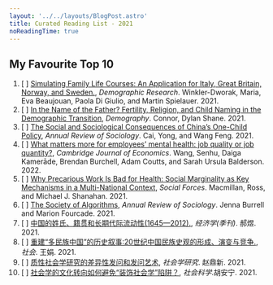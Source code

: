 ```yaml
---
layout: '../../layouts/BlogPost.astro'
title: Curated Reading List - 2021
noReadingTime: true
---
```


## My Favourite Top 10

1.  [ ] [Simulating Family Life Courses: An Application for Italy, Great Britain, Norway, and Sweden.](https://doi.org/10.4054/DemRes.2021.44.1), *Demographic Research*. Winkler-Dworak, Maria, Eva Beaujouan, Paola Di Giulio, and Martin Spielauer. 2021.
2.  [ ] [In the Name of the Father? Fertility, Religion, and Child Naming in the Demographic Transition](https://doi.org/10.1215/00703370-9427093), *Demography*. Connor, Dylan Shane. 2021.
3.  [ ] [The Social and Sociological Consequences of China’s One-Child Policy](https://doi.org/10.1146/annurev-soc-090220-032839), *Annual Review of Sociology*. Cai, Yong, and Wang Feng. 2021.
4.  [ ] [What matters more for employees’ mental health: job quality or job quantity?](https://doi.org/10.1093/cje/beab054), *Cambridge Journal of Economics*. Wang, Senhu, Daiga Kamerāde, Brendan Burchell, Adam Coutts, and Sarah Ursula Balderson. 2022.
5.  [ ] [Why Precarious Work Is Bad for Health: Social Marginality as Key Mechanisms in a Multi-National Context](https://doi.org/10.1093/sf/soab006), *Social Forces*. Macmillan, Ross, and Michael J. Shanahan. 2021.
6.  [ ] [The Society of Algorithms](https://doi.org/10.1146/annurev-soc-090820-020800), *Annual Review of Sociology*. Jenna Burrell and Marion Fourcade. 2021.
7.  [ ] [中国的姓氏、籍贯和长期代际流动性(1645—2012).](http://shxyj.ajcass.org/Magazine/show/?id=78529), *经济学(季刊)*. 郝煜. 2021.
8.  [ ] [重建“多民族中国”的历史叙事:20世纪中国民族史观的形成、演变与竞争.](https://www.society.shu.edu.cn/CN/Y2021/V41/I1/43), *社会*. 王娟. 2021. 
9.  [ ] [质性社会学研究的差异性发问和发问艺术](http://shxyj.ajcass.org/Magazine/show/?id=78529), *社会学研究*. 赵鼎新. 2021.
10.  [ ] [社会学的文化转向如何避免“装饰社会学”陷阱？](), *社会科学*.胡安宁. 2021.







